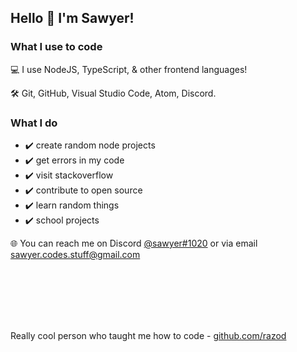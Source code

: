 ## Hello 👋 I'm Sawyer!

### What I use to code
:computer: I use NodeJS, TypeScript, & other frontend languages!

:hammer_and_wrench: Git, GitHub, Visual Studio Code, Atom, Discord.

### What I do
- :heavy_check_mark: create random node projects
- :heavy_check_mark: get errors in my code
- :heavy_check_mark: visit stackoverflow
- :heavy_check_mark: contribute to open source
- :heavy_check_mark: learn random things
- :heavy_check_mark: school projects

:globe_with_meridians: You can reach me on Discord <a href="#">@sawyer#1020</a> or via email <a href="#">sawyer.codes.stuff@gmail.com</a>

<br />
<br />
<br />
<br />

<br />

Really cool person who taught me how to code - [github.com/razod](https://github.com/razod)
